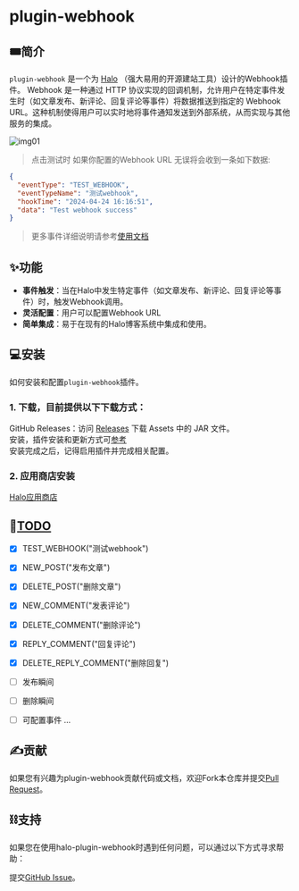 # plugin-webhook

## 🎟️简介

`plugin-webhook` 是一个为 [Halo](https://halo.run/) （强大易用的开源建站工具）设计的Webhook插件。
Webhook 是一种通过 HTTP 协议实现的回调机制，允许用户在特定事件发生时（如文章发布、新评论、回复评论等事件）将数据推送到指定的 Webhook URL。这种机制使得用户可以实时地将事件通知发送到外部系统，从而实现与其他服务的集成。

![img01](https://cdn.wxy97.com/blog/2024-04-24-zrrkqrzy.png)
> 点击测试时 如果你配置的Webhook URL 无误将会收到一条如下数据:
```json
{
  "eventType": "TEST_WEBHOOK",
  "eventTypeName": "测试webhook",
  "hookTime": "2024-04-24 16:16:51",
  "data": "Test webhook success"
}
```

> 更多事件详细说明请参考[使用文档](https://www.wxy97.com/archives/2135a7d6-e40a-4bae-b4a6-06db588b97aa) 

## ✨功能

- **事件触发**：当在Halo中发生特定事件（如文章发布、新评论、回复评论等事件）时，触发Webhook调用。
- **灵活配置**：用户可以配置Webhook URL
- **简单集成**：易于在现有的Halo博客系统中集成和使用。

## 💻安装
如何安装和配置`plugin-webhook`插件。


### 1. 下载，目前提供以下下载方式：
   GitHub Releases：访问 [Releases](https://github.com/wxyShine/plugin-webhook/releases) 下载 Assets 中的 JAR 文件。  
   安装，插件安装和更新方式可[参考](https://docs.halo.run/user-guide/plugins)  
   安装完成之后，记得启用插件并完成相关配置。
### 2. 应用商店安装
   [Halo应用商店](https://www.halo.run/store/apps/app-sCQyp)

## 📒[TODO](https://github.com/wxyShine/plugin-webhook)
- [x] TEST_WEBHOOK("测试webhook")
- [x]  NEW_POST("发布文章")
- [x]  DELETE_POST("删除文章")
- [x]  NEW_COMMENT("发表评论")
- [x]  DELETE_COMMENT("删除评论")
- [x]  REPLY_COMMENT("回复评论")
- [x]  DELETE_REPLY_COMMENT("删除回复")
- [ ]  发布瞬间
- [ ]  删除瞬间
- [ ]  可配置事件
  ...


## ✍️贡献
如果您有兴趣为plugin-webhook贡献代码或文档，欢迎Fork本仓库并提交[Pull Request](https://github.com/wxyShine/plugin-webhook/pulls)。


## ⛓️支持
如果您在使用halo-plugin-webhook时遇到任何问题，可以通过以下方式寻求帮助：

提交[GitHub Issue](https://github.com/wxyShine/plugin-webhook/issues)。
